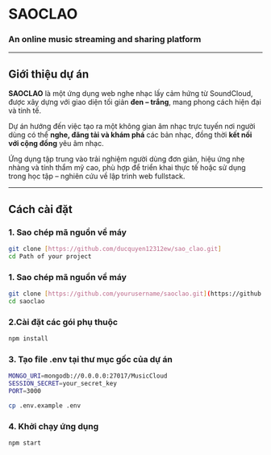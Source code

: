 # SAOCLAO
### An online music streaming and sharing platform

---

## Giới thiệu dự án

**SAOCLAO** là một ứng dụng web nghe nhạc lấy cảm hứng từ SoundCloud, được xây dựng với giao diện tối giản **đen – trắng**, mang phong cách hiện đại và tinh tế.

Dự án hướng đến việc tạo ra một không gian âm nhạc trực tuyến nơi người dùng có thể **nghe, đăng tải và khám phá** các bản nhạc, đồng thời **kết nối với cộng đồng** yêu âm nhạc.

Ứng dụng tập trung vào trải nghiệm người dùng đơn giản, hiệu ứng nhẹ nhàng và tính thẩm mỹ cao, phù hợp để triển khai thực tế hoặc sử dụng trong học tập – nghiên cứu về lập trình web fullstack.

---

## Cách cài đặt

### 1. Sao chép mã nguồn về máy
```bash
git clone [https://github.com/ducquyen12312ew/sao_clao.git]
cd Path of your project
```
### 1. Sao chép mã nguồn về máy
```bash
git clone [https://github.com/yourusername/saoclao.git](https://github.com/yourusername/saoclao.git)
cd saoclao
```
### 2.Cài đặt các gói phụ thuộc
```bash
npm install
```
### 3. Tạo file .env tại thư mục gốc của dự án
```bash
MONGO_URI=mongodb://0.0.0.0:27017/MusicCloud
SESSION_SECRET=your_secret_key
PORT=3000
```
```bash
cp .env.example .env
```
### 4. Khởi chạy ứng dụng
```bash
npm start
```